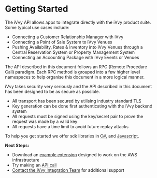 # Getting Started

The iVvy API allows apps to integrate directly with the iVvy product suite. Some typical use cases include:

* Connecting a Customer Relationship Manager with iVvy
* Connecting a Point of Sale System to iVvy Venues
* Pushing Availability, Rates & Inventory into iVvy Venues through a Central Reservation System or Property Management System
* Connecting an Accounting Package with iVvy Events or Venues

The API described in this document follows an RPC \(Remote Procedure Call\) paradigm. Each RPC method is grouped into a few higher level namespaces to help organise this document in a more logical manner.

iVvy takes security very seriously and the API described in this document has been designed to be as secure as possible.

* All transport has been secured by utilising industry standard TLS
* Key generation can be done first authenticating with the iVvy backend system
* All requests must be signed using the key/secret pair to prove the request was made by a valid key
* All requests have a time limit to avoid future replay attacks

To help you get started we offer sdk libraries in [C\#](https://github.com/ivvycode/ivvy-sdk-net), and [Javascript](https://github.com/ivvycode/ivvy-sdk-js).

**Next Steps:**

* Download an [example extension](https://github.com/ivvycode/example-extension) designed to work on the AWS infrastructure 
* Try making an [API call](https://developer.ivvy.com/getting-started/test)
* [Contact the iVvy Integration Team](https://www.ivvy.com.au/events/contact.html) for additional support

